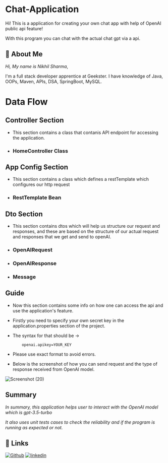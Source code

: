 
# Chat-Application

Hi! This is a application for creating your own chat app with help of OpenAI public api feature!

With this program you can chat with the actual chat gpt via a api.



## 🚀 About Me
*Hi, My name is Nikhil Sharma*,

I'm a full stack developer apprentice at Geekster. I have knowledge of Java, OOPs, Maven, APIs, DSA, SpringBoot, MySQL.


# Data Flow

## Controller Section

- This section contains a class that contanis API endpoint for accessing the application.

* ### HomeController Class

## App Config Section

- This section contains a class which defines a restTemplate which configures our http request

* ### RestTemplate Bean

## Dto Section

- This section contains dtos which will help us structure our request and responses, and these are based on the structure of our actual request and responses that we get and send to openAI.

* ### OpenAIRequest
* ### OpenAIResponse
* ### Message

## Guide

- Now this section contains some info on how one can access the api and use the application's feature.
- Firstly you need to specify your own secret key in the application.properties section of the project.
- The syntax for that should be ->

          openai.apikey=YOUR_KEY

- Please use exact format to avoid errors.

- Below is the screenshot of how you can send request and the type of response received from OpenAI model.

![Screenshot (20)](https://github.com/Nikhil-Sharma-CS/Chat-Application/assets/72157075/ba95dd59-eb22-4500-ad9d-79ea8f68fb17)






## Summary

*In summary, this application helps user to interact with the OpenAI model which is gpt-3.5-turbo*

*It also uses unit tests cases to check the reliability and if the program is running as expected or not.*
## 🔗 Links
[![Github](https://img.shields.io/badge/Github-000?style=for-the-badge&logo=ko-fi&logoColor=white)](https://github.com/Nikhil-Sharma-CS)
[![linkedin](https://img.shields.io/badge/linkedin-0A66C2?style=for-the-badge&logo=linkedin&logoColor=white)](https://www.linkedin.com/in/nikhil-sharma-cse)


